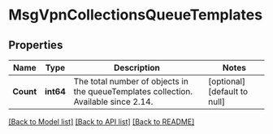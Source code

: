 # MsgVpnCollectionsQueueTemplates

## Properties
Name | Type | Description | Notes
------------ | ------------- | ------------- | -------------
**Count** | **int64** | The total number of objects in the queueTemplates collection. Available since 2.14. | [optional] [default to null]

[[Back to Model list]](../README.md#documentation-for-models) [[Back to API list]](../README.md#documentation-for-api-endpoints) [[Back to README]](../README.md)

